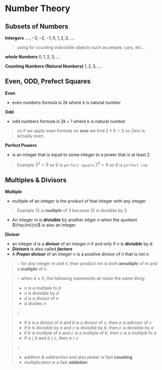 # Number Theory
## Subsets of Numbers 
**Intergers**
$...., -3, -2, -1, 0, 1, 2, 3, ....$
> using for counting indivisible objects  such as people, cars, etc...

**whole Numbers**
$0, 1, 2, 3, ....$

**Counting Numbers (Natural Numbers)**
$1, 2, 3, ....$

## Even, ODD, Prefect Squares
**Even**
- even numbers formula is $2k$ where k is natural number

**Odd**
- odd numbers formula is $2k + 1$ where k is natural number

>so if we apply even formula on ***zero*** we find $2 * 0 = 0$ so Zero is actually even

**Perfect Powers**
- is an integer that is equal to some integer to a power that is at least 2
>Example 
>$3^2 = 9$ so $9$ is `perfect square`
>$2^3 = 8$ so $8$ is `perfect cub`


## Multiples & Divisors
**Multiple**
- multiple of an integer is the product of that integer with any integer 
>Example
>$12$ is ***mulitple*** of $3$ because $12$ is divisible by 3

- An integer m is ***divisible*** by another intger $n$ when the quotient $\frac{m}{n}$ is also an integer


**Divisor**
- an integer $d$ is a ***divisor*** of an integer $n$ if and only if $n$ is ***divisible*** by $d$.
- ***Divisors*** is also called ***factors***
- A ***Proper divisor*** of an integer $n$ is a positive divisor of $n$ that is not $n$.


>💡 for any integer $m$ and $n$, their product $mn$ is both ***amultiple*** of $m$ and a ***multiple*** of $n$


>💡 when $d\neq0$, the following statements all mean the same thing:
>- $n$ is a multiple fo $d$
>- $n$ is divisible by $d$
>- $d$ is a divisor of $n$
>- $d$ divides $n$

>💡
>- if $a$ is a divisor of $b$ and $b$ is a divisor of $c$, then $a$ is adivisor of $c$
>- if $b$ is divisible by $a$ and $c$ is divisible by $b$, then $c$ is divisible by $a$
>- if $b$ is multiple of $a$ and $c$ is a multiple of $b$, then $c$ is a multiple fo $a$
>- if $a \mid b$ and $b \mid c$, then $a \mid c$

>💡
>- addition & subtraction and also power is fast **counting**
>- multiplication is a fast ***addation***